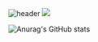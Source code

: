 ![header](https://capsule-render.vercel.app/api?type=waving&color=auto&height=300&section=header&text=HI%20render&fontSize=90)
<a href="#" target="_blank"><img src="https://img.shields.io/badge/#181717?style=github" /></a>

![Anurag's GitHub stats](https://github-readme-stats.vercel.app/api?username=choikiyeop&show_icons=true&theme=react)
